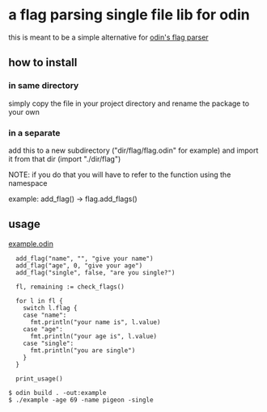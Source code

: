 # a flag parsing single file lib for odin
this is meant to be a simple alternative for [odin's flag parser](https://pkg.odin-lang.org/core/flags/)

## how to install
### in same directory
simply copy the file in your project directory and rename the package to your own

### in a separate
add this to a new subdirectory ("dir/flag/flag.odin" for example)
and import it from that dir (import "./dir/flag")

NOTE: if you do that you will have to refer to the function using the namespace

example: add_flag() -> flag.add_flags()

## usage
[example.odin](https://github.com/PigeonCoding/flag.odin/blob/master/example.odin) 
```odin
  add_flag("name", "", "give your name")
  add_flag("age", 0, "give your age")
  add_flag("single", false, "are you single?")

  fl, remaining := check_flags()

  for l in fl {
    switch l.flag {
    case "name":
      fmt.println("your name is", l.value)
    case "age":
      fmt.println("your age is", l.value)
    case "single":
      fmt.println("you are single")
    }
  }

  print_usage()

```
```console
$ odin build . -out:example
$ ./example -age 69 -name pigeon -single
```
